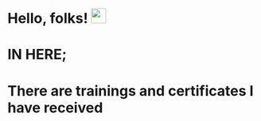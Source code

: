 
 
# Hello, folks! <img src="https://raw.githubusercontent.com/MartinHeinz/MartinHeinz/master/wave.gif" width="30px">

# IN HERE;

# There are trainings and certificates I have received
